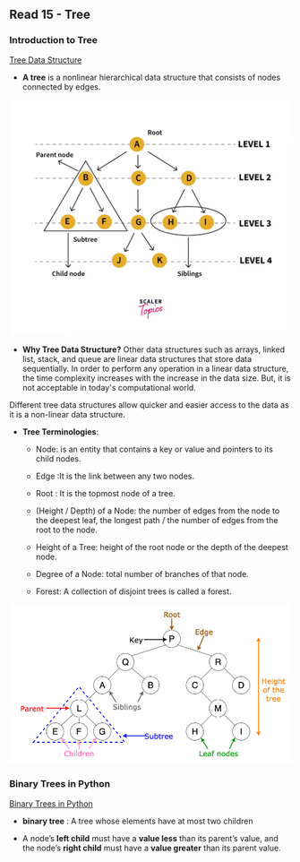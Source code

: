 ## Read 15 - Tree

### Introduction to Tree

[Tree Data Structure](https://www.programiz.com/dsa/trees)

* **A tree** is a nonlinear hierarchical data structure that consists of nodes connected by edges.

![](../img/tree-data-structure-terminologies.webp)

* **Why Tree Data Structure?**
Other data structures such as arrays, linked list, stack, and queue are linear data structures that store data sequentially. In order to perform any operation in a linear data structure, the time complexity increases with the increase in the data size. But, it is not acceptable in today's computational world.

Different tree data structures allow quicker and easier access to the data as it is a non-linear data structure.

* **Tree Terminologies**:
    - Node: is an entity that contains a key or value and pointers to its child nodes.

    - Edge :It is the link between any two nodes.

    - Root : It is the topmost node of a tree.

    - (Height / Depth) of a Node: the number of edges from the node to the deepest leaf, the longest path / the number of edges from the root to the node.

    - Height of a Tree: height of the root node or the depth of the deepest node.

    - Degree of a Node:  total number of branches of that node.
    
    - Forest: A collection of disjoint trees is called a forest.

![](../img/tree-data-structure.png)


### Binary Trees in Python

[Binary Trees in Python](https://www.educative.io/answers/binary-trees-in-python)

* **binary tree** : A tree whose elements have at most two children

* A node’s **left child** must have a **value less** than its parent’s value, and the node’s **right child** must have a **value greater** than its parent value.

